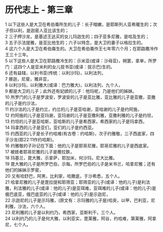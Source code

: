 # 历代志上 - 第三章
  
 1 以下这些人是大卫在希伯崙所生的儿子：长子暗嫩，是耶斯列人亚希暖生的；次子但以利，是迦密人亚比该生的；  
 2 三子押沙龙，是基述王达买的女儿玛迦生的；四子亚多尼雅，是哈及生的；  
 3 五子示法提雅，是亚比他生的；六子以特念，是大卫的妻子以格拉生的。  
 4 这六个人是大卫在希伯崙生的。大卫在希伯崙作王七年零六个月；在耶路撒冷作王三十三年。  
 5 以下这些人是大卫在耶路撒冷生的：示米亚(或译：沙母亚)，朔罢，拿单，所罗门：这四个人是亚米利的女儿拔书亚(或译：拔示巴)生的。  
 6 还有益辖，以利书亚(传统：以利沙玛)，以利法列，  
 7 挪迦，尼斐，雅非亚，  
 8 以利沙玛，以利雅大(或译：巴力雅大)，以利法列，九个人，  
 9 都是大卫的儿子；此外还有妃嫔的儿子：他玛呢，乃是他们的姊妹。  
 10 所罗门的儿子是罗波安，罗波安的儿子是亚比雅，亚比雅的儿子是亚撒，亚撒的儿子是约沙法，  
 11 约沙法的儿子是约兰，约兰的儿子是亚哈谢，亚哈谢的儿子是约阿施，  
 12 约阿施的儿子是亚玛谢，亚玛谢的儿子是亚撒利雅，亚撒利雅的儿子是约坦，  
 13 约坦的儿子是亚哈斯，亚哈斯的儿子是希西家，希西家的儿子是玛拿西，  
 14 玛拿西的儿子是亚们，亚们的儿子是约西亚。  
 15 约西亚的儿子是长子约哈难(有古卷：约哈斯)，次子约雅敬，三子西底家，四子沙龙(耶22:11作约哈斯)。  
 16 约雅敬的子孙记在下面：他的儿子是耶哥尼雅，耶哥尼雅的儿子是西底家。  
 17 被掳者耶哥尼雅的儿子是撒拉鉄，  
 18 玛基兰，毘大雅，示拿萨，耶加米，何沙玛，尼大比雅。  
 19 毘大雅的儿子是所罗巴伯，示每。所罗巴伯的儿子是米书兰，哈拿尼雅；还有他们的姊妹示罗密，  
 20 又有哈舒巴，阿黑，比利家，哈撒底，于沙希悉，五个人。  
 21 哈拿尼雅的儿子是毘拉提和耶筛亚；耶筛亚的儿子(或译：他的儿子)是利法雅，利法雅的儿子(或译：他的儿子)是亚珥难，亚珥难的儿子(或译：他的儿子)是俄巴底亚，俄巴底亚的儿子(或译：他的儿子)是示迦尼，  
 22 示迦尼的儿子是示玛雅，(原文有：示玛雅的儿子是)哈突，以甲，巴利亚，尼利雅，沙法，六个人。  
 23 尼利雅的儿子是以利约乃，希西家，亚斯利干，三个人。  
 24 以利约乃的儿子是何大雅，以利亚实，毘莱雅，阿谷，约哈难，第莱雅，阿拿尼，七个人。